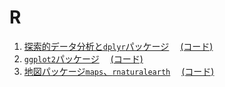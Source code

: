 # R

1. <a href = "https://github.com/alice0619/datascience/blob/master/R/eda_with_dplyr.pdf">探索的データ分析と`dplyr`パッケージ</a>　
<a href = "https://github.com/alice0619/datascience/blob/master/R/eda_with_dplyr.Rmd">(コード)</a>
2. <a href = "https://github.com/alice0619/datascience/blob/master/R/ggplot2.pdf">`ggplot2`パッケージ</a>　
<a href = "https://github.com/alice0619/datascience/blob/master/R/ggplot2.Rmd">(コード)</a>
3. <a href = "https://github.com/alice0619/datascience/blob/master/R/geographical_maps.pdf">地図パッケージ`maps`、`rnaturalearth`</a>　
<a href = "https://github.com/alice0619/datascience/blob/master/R/geographical_maps.Rmd">(コード)</a>
